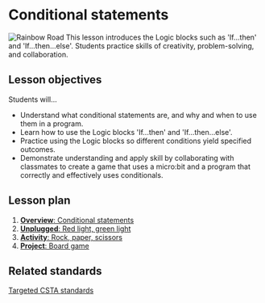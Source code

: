 # Conditional statements

![Rainbow Road](/static/courses/csintro/conditionals/cover.jpg)
This lesson introduces the Logic blocks such as 'If...then' and 'If...then...else'.
Students practice skills of creativity, problem-solving, and collaboration.

## Lesson objectives
Students will...

* Understand what conditional statements are, and why and when to use them in a program.
* Learn how to use the Logic blocks 'If...then' and 'If…then...else'.
* Practice using the Logic blocks so different conditions yield specified outcomes.
* Demonstrate understanding and apply skill by collaborating with classmates to create a game that uses a micro:bit and a program that correctly and effectively uses conditionals. 

## Lesson plan

1. [**Overview**: Conditional statements](/courses/csintro/conditionals/overview)
2. [**Unplugged**: Red light, green light](/courses/csintro/conditionals/unplugged)
3. [**Activity**: Rock, paper, scissors](/courses/csintro/conditionals/activity)
4. [**Project**: Board game](/courses/csintro/conditionals/project)

## Related standards

[Targeted CSTA standards](/courses/csintro/conditionals/standards)
